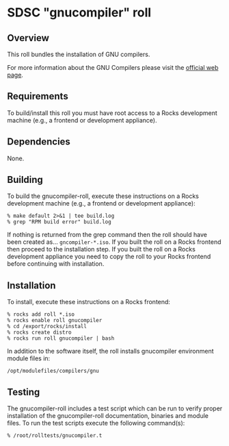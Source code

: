 # SDSC "gnucompiler" roll

## Overview

This roll bundles the installation of GNU compilers.

For more information about the GNU Compilers please visit the
<a href="gcc.gnu.org">official web page</a>.


## Requirements

To build/install this roll you must have root access to a Rocks development
machine (e.g., a frontend or development appliance).


## Dependencies

None.


## Building

To build the gnucompiler-roll, execute these instructions on a Rocks development
machine (e.g., a frontend or development appliance):

```shell
% make default 2>&1 | tee build.log
% grep "RPM build error" build.log
```

If nothing is returned from the grep command then the roll should have been
created as... `gncompiler-*.iso`. If you built the roll on a Rocks frontend then
proceed to the installation step. If you built the roll on a Rocks development
appliance you need to copy the roll to your Rocks frontend before continuing
with installation.


## Installation

To install, execute these instructions on a Rocks frontend:

```shell
% rocks add roll *.iso
% rocks enable roll gnucompiler
% cd /export/rocks/install
% rocks create distro
% rocks run roll gnucompiler | bash
```

In addition to the software itself, the roll installs gnucompiler environment
module files in:

```shell
/opt/modulefiles/compilers/gnu
```


## Testing

The gnucompiler-roll includes a test script which can be run to verify proper
installation of the gnucompiler-roll documentation, binaries and module files.
To run the test scripts execute the following command(s):

```shell
% /root/rolltests/gnucompiler.t 
```
